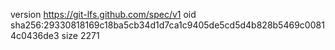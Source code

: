 version https://git-lfs.github.com/spec/v1
oid sha256:29330818169c18ba5cb34d1d7ca1c9405de5cd5d4b828b5469c00814c0436de3
size 2271
